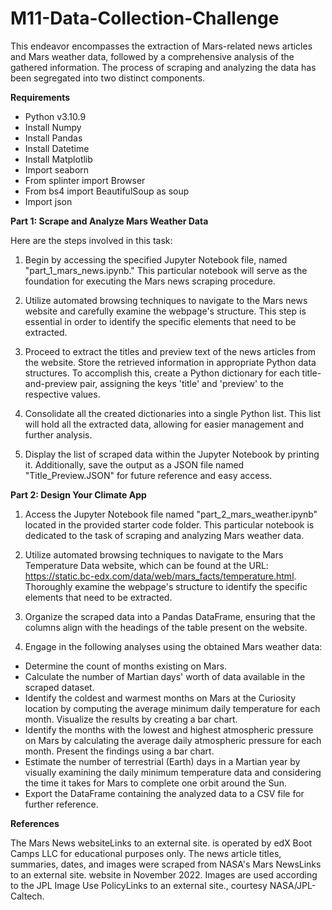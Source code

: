 # M11-Data-Collection-Challenge

This endeavor encompasses the extraction of Mars-related news articles and Mars weather data, followed by a comprehensive analysis of the gathered information. The process of scraping and analyzing the data has been segregated into two distinct components.

**Requirements**
- Python v3.10.9
- Install Numpy
- Install Pandas
- Install Datetime
- Install Matplotlib
- Import seaborn
- From splinter import Browser
- From bs4 import BeautifulSoup as soup
- Import json

**Part 1: Scrape and Analyze Mars Weather Data**

Here are the steps involved in this task:

1. Begin by accessing the specified Jupyter Notebook file, named "part_1_mars_news.ipynb." This particular notebook will serve as the foundation for executing the Mars news scraping procedure.

2. Utilize automated browsing techniques to navigate to the Mars news website and carefully examine the webpage's structure. This step is essential in order to identify the specific elements that need to be extracted.

3. Proceed to extract the titles and preview text of the news articles from the website. Store the retrieved information in appropriate Python data structures. To accomplish this, create a Python dictionary for each title-and-preview pair, assigning the keys 'title' and 'preview' to the respective values.

4. Consolidate all the created dictionaries into a single Python list. This list will hold all the extracted data, allowing for easier management and further analysis.

5. Display the list of scraped data within the Jupyter Notebook by printing it. Additionally, save the output as a JSON file named "Title_Preview.JSON" for future reference and easy access.

**Part 2: Design Your Climate App**

1. Access the Jupyter Notebook file named "part_2_mars_weather.ipynb" located in the provided starter code folder. This particular notebook is dedicated to the task of scraping and analyzing Mars weather data.

2. Utilize automated browsing techniques to navigate to the Mars Temperature Data website, which can be found at the URL: https://static.bc-edx.com/data/web/mars_facts/temperature.html. Thoroughly examine the webpage's structure to identify the specific elements that need to be extracted.

3. Organize the scraped data into a Pandas DataFrame, ensuring that the columns align with the headings of the table present on the website.

4. Engage in the following analyses using the obtained Mars weather data:

- Determine the count of months existing on Mars.
- Calculate the number of Martian days' worth of data available in the scraped dataset.
- Identify the coldest and warmest months on Mars at the Curiosity location by computing the average minimum daily temperature for each month. Visualize the results by creating a bar chart.
- Identify the months with the lowest and highest atmospheric pressure on Mars by calculating the average daily atmospheric pressure for each month. Present the findings using a bar chart.
- Estimate the number of terrestrial (Earth) days in a Martian year by visually examining the daily minimum temperature data and considering the time it takes for Mars to complete one orbit around the Sun.
- Export the DataFrame containing the analyzed data to a CSV file for further reference.

**References**

The Mars News websiteLinks to an external site. is operated by edX Boot Camps LLC for educational purposes only. The news article titles, summaries, dates, and images were scraped from NASA's Mars NewsLinks to an external site. website in November 2022. Images are used according to the JPL Image Use PolicyLinks to an external site., courtesy NASA/JPL-Caltech.
